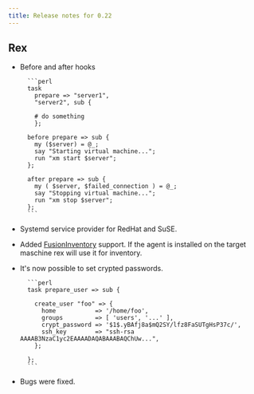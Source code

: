 ```yaml
---
title: Release notes for 0.22
---
```


## Rex

-   Before and after hooks

          ```perl
          task
            prepare => "server1",
            "server2", sub {

            # do something
            };

          before prepare => sub {
            my ($server) = @_;
            say "Starting virtual machine...";
            run "xm start $server";
          };

          after prepare => sub {
            my ( $server, $failed_connection ) = @_;
            say "Stopping virtual machine...";
            run "xm stop $server";
          };
          ```

-   Systemd service provider for RedHat and SuSE.

-   Added [FusionInventory](http://fusioninventory.org/) support. If the agent is installed on the target maschine rex will use it for inventory.

-   It's now possible to set crypted passwords.

          ```perl
          task prepare_user => sub {

            create_user "foo" => {
              home           => '/home/foo',
              groups         => [ 'users', '...' ],
              crypt_password => '$1$.yBAfj8a$mQ2SY/lfz8FaSUTgHsP37c/',
              ssh_key        => "ssh-rsa AAAAB3NzaC1yc2EAAAADAQABAAABAQChUw...",
            };

          };
          ```

-   Bugs were fixed.



